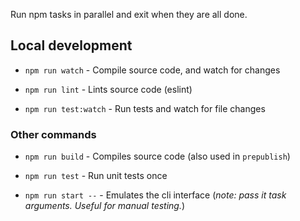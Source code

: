Run npm tasks in parallel and exit when they are all done.

## Local development

- `npm run watch` - Compile source code, and watch for changes

- `npm run lint` - Lints source code (eslint)

- `npm run test:watch` - Run tests and watch for file changes

### Other commands

- `npm run build` - Compiles source code (also used in `prepublish`)

- `npm run test` - Run unit tests once

- `npm run start --` - Emulates the cli interface (_note: pass it task arguments. Useful for manual testing._)

